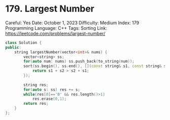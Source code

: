 # 179. Largest Number

Careful: Yes
Date: October 1, 2023
Difficulty: Medium
Index: 179
Programming Language: C++
Tags: Sorting
Link: https://leetcode.com/problems/largest-number/

```cpp
class Solution {
public:
    string largestNumber(vector<int>& nums) {
        vector<string> ss;
        for(auto num: nums) ss.push_back(to_string(num));
        sort(ss.begin(), ss.end(), [](const string& s1, const string& s2) {
            return s1 + s2 > s2 + s1;
        });
        
        string res;
        for(auto s: ss) res += s;
        while(res[0]=='0' && res.length()>1)
            res.erase(0,1);
        return res;
    }
};
```